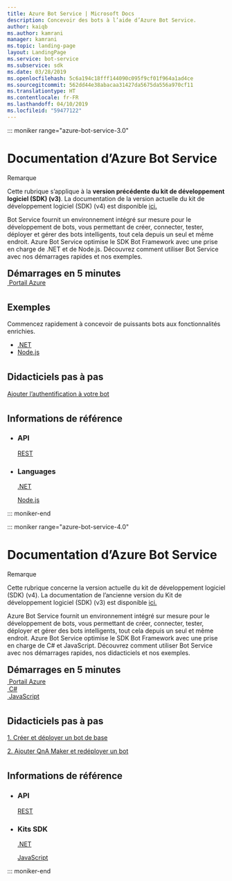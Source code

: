 ```yaml
---
title: Azure Bot Service | Microsoft Docs
description: Concevoir des bots à l’aide d’Azure Bot Service.
author: kaiqb
ms.author: kamrani
manager: kamrani
ms.topic: landing-page
layout: LandingPage
ms.service: bot-service
ms.subservice: sdk
ms.date: 03/28/2019
ms.openlocfilehash: 5c6a194c18fff144090c095f9cf01f964a1ad4ce
ms.sourcegitcommit: 562dd44e38abacaa31427da5675da556a970cf11
ms.translationtype: HT
ms.contentlocale: fr-FR
ms.lasthandoff: 04/10/2019
ms.locfileid: "59477122"
---
```

::: moniker range="azure-bot-service-3.0"

<div class="content">
    <h1>Documentation d’Azure Bot Service</h1>
    <div class="alert is-info">
        <p class="alert-title"><span class="docon docon-status-error-outline"></span> Remarque</p>
        <p>Cette rubrique s’applique à la <strong>version précédente du kit de développement logiciel (SDK) (v3)</strong>. La documentation de la version actuelle du kit de développement logiciel (SDK) (v4) est disponible <a href="https://docs.microsoft.com/en-us/azure/bot-service/?view=azure-bot-service-4.0" data-linktype="external">ici.</a></p>
    </div>
    <div class="intro" style="min-width: 200px">
        <p>Bot Service fournit un environnement intégré sur mesure pour le développement de bots, vous permettant de créer, connecter, tester, déployer et gérer des bots intelligents, tout cela depuis un seul et même endroit. Azure Bot Service optimise le SDK Bot Framework avec une prise en charge de .NET et de Node.js. Découvrez comment utiliser Bot Service avec nos démarrages rapides et nos exemples.</p>
    </div>
<h2 style="margin-top: 18px; margin-bottom: 0px;">Démarrages en 5 minutes</h2>
<div class="ico48Case">
    <div class="ico48Link">
        <a href="/bot-framework/bot-service-quickstart">
            <img src="media/index/azure_portal.png" alt="">
            <span>Portail Azure</span>
        </a>
    </div>
</div>
 
<h2 style="margin-top: 36px">Exemples</h2>
<p>Commencez rapidement à concevoir de puissants bots aux fonctionnalités enrichies.</p>
<ul>
    <li><a href="https://github.com/Microsoft/BotBuilder-Samples/tree/v3-sdk-samples/CSharp">.NET</a></li>
    <li><a href="https://github.com/Microsoft/BotBuilder-Samples/tree/v3-sdk-samples/Node">Node.js</a></li>
</ul>
<h2 style="margin-top: 36px">Didacticiels pas à pas</h2>
<p> <a href="/bot-framework/bot-builder-tutorial-authentication">Ajouter l’authentification à votre bot</a> </p>
<h2 style="margin-top: 36px">Informations de référence</h2>
<ul class="panelContent cardsD">
    <li>
        <div class="cardSize">
            <div class="cardPadding">
                <div class="card">
                    <div class="cardText">
                        <h3>API</h3>
                        <p><a href="https://aka.ms/botconnector-rest-api">REST</a></p>
                    </div>
                </div>
            </div>
        </div>
    </li>
    <li>
        <div class="cardSize">
            <div class="cardPadding">
                <div class="card">
                    <div class="cardText">
                        <h3>Languages</h3>
                        <p><a href="https://aka.ms/botframework-v3-cs-sdk">.NET</a></p>
                        <p><a href="https://docs.botframework.com/en-us/node/builder/chat-reference/modules/_botbuilder_d_.html">Node.js</a></p>
                    </div>
                </div>
            </div>
        </div>
    </li>
</ul>
</div>


::: moniker-end

::: moniker range="azure-bot-service-4.0"

<div class="content">
    <h1>Documentation d’Azure Bot Service</h1>
    <div class="alert is-info">
        <p class="alert-title"><span class="docon docon-status-error-outline"></span> Remarque</p>
        <p>Cette rubrique concerne la version actuelle du kit de développement logiciel (SDK) (v4). La documentation de l’ancienne version du Kit de développement logiciel (SDK) (v3) est disponible <a href="https://docs.microsoft.com/en-us/azure/bot-service/?view=azure-bot-service-3.0" data-linktype="external">ici.</a></p>
    </div>
    <div class="intro" style="min-width: 200px">
        <p>Azure Bot Service fournit un environnement intégré sur mesure pour le développement de bots, vous permettant de créer, connecter, tester, déployer et gérer des bots intelligents, tout cela depuis un seul et même endroit. Azure Bot Service optimise le SDK Bot Framework avec une prise en charge de C# et JavaScript. Découvrez comment utiliser Bot Service avec nos démarrages rapides, nos didacticiels et nos exemples.
</p>
</div>

<h2 style="margin-top: 18px; margin-bottom: 0px;">Démarrages en 5 minutes</h2>
<p style="margin-top: 6px; margin-bottom: 6px;"></p>
<div class="ico48Case">
    <div class="ico48Link">
        <a href="/bot-framework/bot-service-quickstart">
            <img src="media/index/azure_portal.png" alt="">
            <span>Portail Azure</span>
        </a>
    </div>
    <div class="ico48Link">
        <a href="/bot-framework/dotnet/bot-builder-dotnet-sdk-quickstart">
            <img src="v4sdk/media/logo_csharp.svg" alt="">
            <span>C&#35;</span>
        </a>
    </div>
    <div class="ico48Link">
        <a href="/bot-framework/javascript/bot-builder-javascript-quickstart">
            <img src="v4sdk/media/logo_js.svg" alt="">
            <span>JavaScript</span>
        </a>
    </div>
</div>

<h2 style="margin-top: 36px">Didacticiels pas à pas</h2>
<p><a href="/bot-framework/bot-builder-tutorial-basic-deploy">1. Créer et déployer un bot de base</a></p>
<p><a href="/bot-framework/bot-builder-tutorial-add-qna">2. Ajouter QnA Maker et redéployer un bot</a></p>
<h2 style="margin-top: 36px">Informations de référence</h2>
<ul class="panelContent cardsD">
    <li>
        <div class="cardSize">
            <div class="cardPadding">
                <div class="card">
                    <div class="cardText">
                        <h3>API</h3>
                        <p><a href="https://aka.ms/botconnector-rest-api">REST</a></p>
                    </div>
                </div>
            </div>
        </div>
    </li>
    <li>
        <div class="cardSize">
            <div class="cardPadding">
                <div class="card">
                    <div class="cardText">
                        <h3>Kits SDK</h3>
                        <p><a href="https://aka.ms/botframework-v4-cs-sdk">.NET</a></p>
                        <p><a href="https://github.com/Microsoft/botbuilder-js">JavaScript</a></p>
                    </div>
                </div>
            </div>
        </div>
    </li>
</ul>
</div>

::: moniker-end
